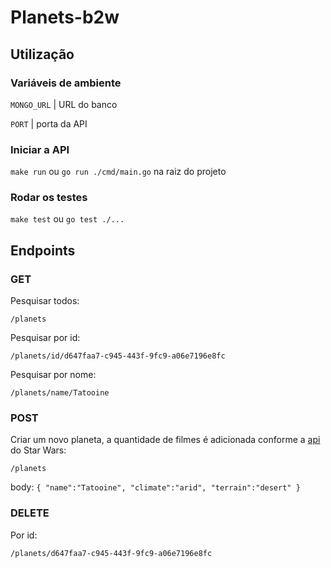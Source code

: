 # Planets-b2w

## Utilização

### Variáveis de ambiente
`MONGO_URL` | URL do banco

`PORT` | porta da API

### Iniciar a API
`make run` ou `go run ./cmd/main.go` na raiz do projeto

### Rodar os testes
`make test` ou `go test ./...`

## Endpoints

### GET

Pesquisar todos:

`/planets`

Pesquisar por id:

`/planets/id/d647faa7-c945-443f-9fc9-a06e7196e8fc`

Pesquisar por nome:

`/planets/name/Tatooine`

### POST
Criar um novo planeta, a quantidade de filmes é adicionada conforme a [api](http://swapi.dev/api/planets/) do Star Wars:

`/planets`

body:
`{
    "name":"Tatooine",
    "climate":"arid",
    "terrain":"desert"
}`

### DELETE
Por id:

`/planets/d647faa7-c945-443f-9fc9-a06e7196e8fc`

